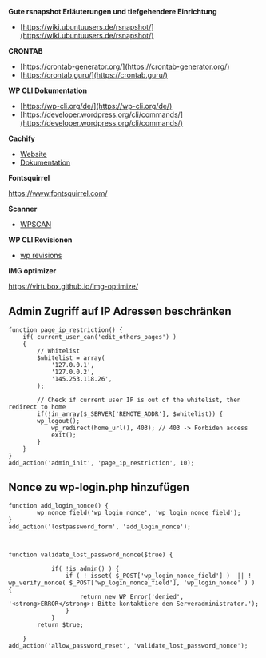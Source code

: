 **Gute rsnapshot Erläuterungen und tiefgehendere Einrichtung**

- [https://wiki.ubuntuusers.de/rsnapshot/](https://wiki.ubuntuusers.de/rsnapshot/)

**CRONTAB**
- [https://crontab-generator.org/](https://crontab-generator.org/)
- [https://crontab.guru/](https://crontab.guru/)

**WP CLI Dokumentation**

- [https://wp-cli.org/de/](https://wp-cli.org/de/)
- [https://developer.wordpress.org/cli/commands/](https://developer.wordpress.org/cli/commands/)

**Cachify**

- [Website](https://cachify.pluginkollektiv.org/de/)
- [Dokumentation](https://cachify.pluginkollektiv.org/de/documentation/)

**Fontsquirrel**

https://www.fontsquirrel.com/

**Scanner**

- [WPSCAN](https://github.com/wpscanteam/wpscan)



**WP CLI Revisionen**

- [wp revisions](https://www.liquidweb.com/kb/delete-post-revisions-using-wp-cli/)

**IMG optimizer**

https://virtubox.github.io/img-optimize/


## Admin Zugriff auf IP Adressen beschränken

    function page_ip_restriction() {
        if( current_user_can('edit_others_pages') )
        {
            // Whitelist
            $whitelist = array(
                '127.0.0.1',
                '127.0.0.2',
                '145.253.118.26',
            );

            // Check if current user IP is out of the whitelist, then redirect to home
            if(!in_array($_SERVER['REMOTE_ADDR'], $whitelist)) {
            wp_logout();
                wp_redirect(home_url(), 403); // 403 -> Forbiden access
                exit();
            }
        }
    }
    add_action('admin_init', 'page_ip_restriction', 10);
    
    
## Nonce zu wp-login.php hinzufügen
    function add_login_nonce() {
            wp_nonce_field('wp_login_nonce', 'wp_login_nonce_field');
    }
    add_action('lostpassword_form', 'add_login_nonce');



    function validate_lost_password_nonce($true) {

                if( !is_admin() ) {
                    if ( ! isset( $_POST['wp_login_nonce_field'] )  || ! wp_verify_nonce( $_POST['wp_login_nonce_field'], 'wp_login_nonce' ) ) {
                        return new WP_Error('denied', '<strong>ERROR</strong>: Bitte kontaktiere den Serveradministrator.');
                    }
                }
            return $true;

        }
    add_action('allow_password_reset', 'validate_lost_password_nonce');

